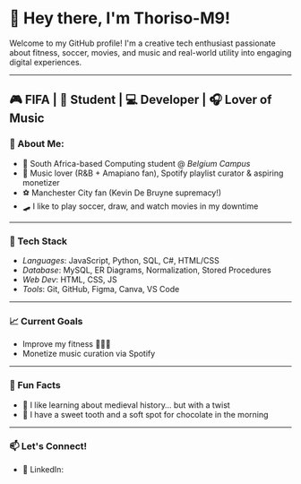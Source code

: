 # 👋 Hey there, I'm Thoriso-M9!

Welcome to my GitHub profile! I'm a creative tech enthusiast passionate about fitness, soccer, movies, and music and real-world utility into engaging digital experiences.

---

## 🎮 FIFA  | 🧠 Student | 💻 Developer | 🎧 Lover of Music

### 🚀 About Me:
- 📍 South Africa-based Computing student @ *Belgium Campus*
- 🎵 Music lover (R&B + Amapiano fan), Spotify playlist curator & aspiring monetizer
- ⚽ Manchester City fan (Kevin De Bruyne supremacy!)
- 🛹 I like to play soccer, draw, and watch movies in my downtime

---

### 🧰 Tech Stack
- *Languages*: JavaScript, Python, SQL, C#, HTML/CSS
- *Database*: MySQL, ER Diagrams, Normalization, Stored Procedures
- *Web Dev*: HTML, CSS, JS
- *Tools*: Git, GitHub, Figma, Canva, VS Code

---

### 📈 Current Goals
- Improve my fitness 🏃‍♂🔥
- Monetize music curation via Spotify

---

### 🎯 Fun Facts
- 🧠 I like learning about medieval history… but with a twist
- 🍬 I have a sweet tooth and a soft spot for chocolate in the morning

---

### 📫 Let's Connect!
- 💼 LinkedIn: 



